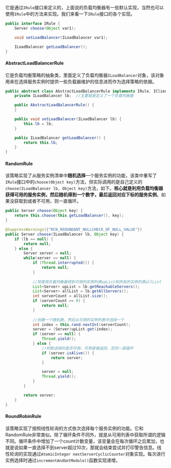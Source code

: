 它是通过`IRule`接口来定义的，上面说的负载均衡器有一些默认实现，当然也可以使用`IRule`中的方法来实现。我们来看一下`IRule`接口的各个实现。

```java
public interface IRule {
    Server choose(Object var1);

    void setLoadBalancer(ILoadBalancer var1);

    ILoadBalancer getLoadBalancer();
}
```

#### AbstractLoadBalancerRule

它是负载均衡策略的抽象类，里面定义了负载均衡器`ILoadBalancer`对象，该对象用来在选择服务实例时提供一些负载器维护的信息进而作为选择策略的依据。

```java
public abstract class AbstractLoadBalancerRule implements IRule, IClientConfigAware {
    private ILoadBalancer lb;  //主要就是定义了一个负载均衡器

    public AbstractLoadBalancerRule() {
    }

    public void setLoadBalancer(ILoadBalancer lb) {
        this.lb = lb;
    }

    public ILoadBalancer getLoadBalancer() {
        return this.lb;
    }
}
```

#### RandomRule

该策略实现了从服务实例清单中**随机选择**一个服务实例的功能，该类中重写了`IRule`接口中的`choose(Object key)`方法，但实际调用的是自己定义的`choose(ILoadBalancer lb, Object key)`方法，如下。**核心就是利用负载均衡器获得可用的服务实例，然后随机得到一个数字，最后返回对应下标的服务实例**。如果没获取到或者不可用，则一直循环。

```java
public Server choose(Object key) {
    return this.choose(this.getLoadBalancer(), key);
}

@SuppressWarnings({"RCN_REDUNDANT_NULLCHECK_OF_NULL_VALUE"})
public Server choose(ILoadBalancer lb, Object key) {
    if (lb == null) {
        return null;
    } else {
        Server server = null;
        while(server == null) {
            if (Thread.interrupted()) {
                return null;
            }
					
          	//现使用负载均衡器得到可用的实例列表upList和所有的实例列表allList
            List<Server> upList = lb.getReachableServers();
            List<Server> allList = lb.getAllServers();
            int serverCount = allList.size();
            if (serverCount == 0) {
                return null;
            }
	
          	//创建一个随机数，然后从可用的实例列表中选择一个
            int index = this.rand.nextInt(serverCount);
            server = (Server)upList.get(index);
            if (server == null) {
                Thread.yield();
            } else {   
              	//判断选择的是否可用，可用直接返回，否则一直循环
                if (server.isAlive()) {
                    return server;
                }

                server = null;
                Thread.yield();
            }
        }

        return server;
    }
}
```

#### RoundRobinRule

该策略实现了按照线性轮询的方式依次选择每个服务实例的功能。它和RandomRule非常类似。除了循环条件不同外，就是从可用列表中获取所谓的逻辑不同。循环条件中增加了一个count计数变量，该变量会在每次循环之后累加，也就是说如果一直选择不到server超过10次，那就会结束尝试并打印警告信息。线性轮询的实现通过`AtomicInteger nextServerCyclicCounter`对象实现。每次进行实例选择时通过`incrementAndGetModulo()`函数实现递增。

